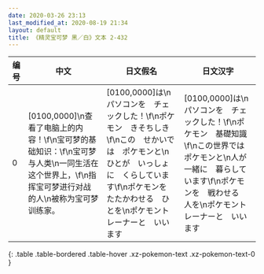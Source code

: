 ```yaml
---
date: 2020-03-26 23:13
last_modified_at: 2020-08-19 21:34
layout: default
title: 《精灵宝可梦 黑／白》文本 2-432
---
```

| 编号 | 中文 | 日文假名 | 日文汉字 |
| ---- | ---- | ---- | --- |
| 0 | [0100,0000]\n查看了电脑上的内容！\f\n宝可梦的基础知识：\f\n宝可梦与人类\n一同生活在这个世界上，\f\n指挥宝可梦进行对战的人\n被称为宝可梦训练家。 | [0100,0000]は\nパソコンを　チェックした！\f\nポケモン　きそちしき\f\nこの　せかいでは　ポケモンと\nひとが　いっしょに　くらしています\f\nポケモンを　たたかわせる　ひとを\nポケモントレーナーと　いいます | [0100,0000]は\nパソコンを　チェックした！\f\nポケモン　基礎知識\f\nこの世界では　ポケモンと\n人が　一緒に　暮らしています\f\nポケモンを　戦わせる　人を\nポケモントレーナーと　いいます |
{: .table .table-bordered .table-hover .xz-pokemon-text .xz-pokemon-text-0 }